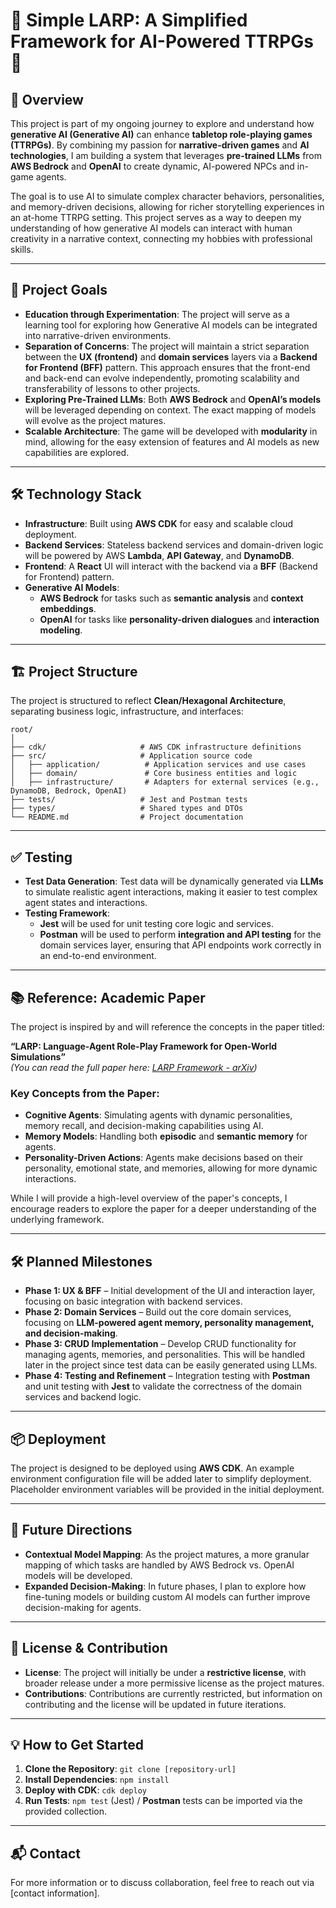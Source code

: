 # 🌟 **Simple LARP: A Simplified Framework for AI-Powered TTRPGs** 🌟

## 🚀 **Overview**

This project is part of my ongoing journey to explore and understand how **generative AI (Generative AI)** can enhance **tabletop role-playing games (TTRPGs)**. By combining my passion for **narrative-driven games** and **AI technologies**, I am building a system that leverages **pre-trained LLMs** from **AWS Bedrock** and **OpenAI** to create dynamic, AI-powered NPCs and in-game agents.

The goal is to use AI to simulate complex character behaviors, personalities, and memory-driven decisions, allowing for richer storytelling experiences in an at-home TTRPG setting. This project serves as a way to deepen my understanding of how generative AI models can interact with human creativity in a narrative context, connecting my hobbies with professional skills.

---

## 🎯 **Project Goals**

- **Education through Experimentation**: The project will serve as a learning tool for exploring how Generative AI models can be integrated into narrative-driven environments.
- **Separation of Concerns**: The project will maintain a strict separation between the **UX (frontend)** and **domain services** layers via a **Backend for Frontend (BFF)** pattern. This approach ensures that the front-end and back-end can evolve independently, promoting scalability and transferability of lessons to other projects.
- **Exploring Pre-Trained LLMs**: Both **AWS Bedrock** and **OpenAI’s models** will be leveraged depending on context. The exact mapping of models will evolve as the project matures.
- **Scalable Architecture**: The game will be developed with **modularity** in mind, allowing for the easy extension of features and AI models as new capabilities are explored.

---

## 🛠️ **Technology Stack**

- **Infrastructure**: Built using **AWS CDK** for easy and scalable cloud deployment.
- **Backend Services**: Stateless backend services and domain-driven logic will be powered by AWS **Lambda**, **API Gateway**, and **DynamoDB**.
- **Frontend**: A **React** UI will interact with the backend via a **BFF** (Backend for Frontend) pattern.
- **Generative AI Models**:
  - **AWS Bedrock** for tasks such as **semantic analysis** and **context embeddings**.
  - **OpenAI** for tasks like **personality-driven dialogues** and **interaction modeling**.

---

## 🏗️ **Project Structure**

The project is structured to reflect **Clean/Hexagonal Architecture**, separating business logic, infrastructure, and interfaces:

```plaintext
root/
│
├── cdk/                     # AWS CDK infrastructure definitions
├── src/                     # Application source code
│   ├── application/          # Application services and use cases
│   ├── domain/               # Core business entities and logic
│   ├── infrastructure/       # Adapters for external services (e.g., DynamoDB, Bedrock, OpenAI)
├── tests/                   # Jest and Postman tests
├── types/                   # Shared types and DTOs
└── README.md                # Project documentation
```

---

## ✅ **Testing**

- **Test Data Generation**: Test data will be dynamically generated via **LLMs** to simulate realistic agent interactions, making it easier to test complex agent states and interactions.
- **Testing Framework**:
  - **Jest** will be used for unit testing core logic and services.
  - **Postman** will be used to perform **integration and API testing** for the domain services layer, ensuring that API endpoints work correctly in an end-to-end environment.

---

## 📚 **Reference: Academic Paper**

The project is inspired by and will reference the concepts in the paper titled:

**“LARP: Language-Agent Role-Play Framework for Open-World Simulations”**  
_(You can read the full paper here: [LARP Framework - arXiv](https://arxiv.org/abs/2312.17653))_

### **Key Concepts from the Paper**:

- **Cognitive Agents**: Simulating agents with dynamic personalities, memory recall, and decision-making capabilities using AI.
- **Memory Models**: Handling both **episodic** and **semantic memory** for agents.
- **Personality-Driven Actions**: Agents make decisions based on their personality, emotional state, and memories, allowing for more dynamic interactions.

While I will provide a high-level overview of the paper's concepts, I encourage readers to explore the paper for a deeper understanding of the underlying framework.

---

## 🛠️ **Planned Milestones**

- **Phase 1: UX & BFF** – Initial development of the UI and interaction layer, focusing on basic integration with backend services.
- **Phase 2: Domain Services** – Build out the core domain services, focusing on **LLM-powered agent memory, personality management, and decision-making**.
- **Phase 3: CRUD Implementation** – Develop CRUD functionality for managing agents, memories, and personalities. This will be handled later in the project since test data can be easily generated using LLMs.
- **Phase 4: Testing and Refinement** – Integration testing with **Postman** and unit testing with **Jest** to validate the correctness of the domain services and backend logic.

---

## 📦 **Deployment**

The project is designed to be deployed using **AWS CDK**. An example environment configuration file will be added later to simplify deployment. Placeholder environment variables will be provided in the initial deployment.

---

## 🔮 **Future Directions**

- **Contextual Model Mapping**: As the project matures, a more granular mapping of which tasks are handled by AWS Bedrock vs. OpenAI models will be developed.
- **Expanded Decision-Making**: In future phases, I plan to explore how fine-tuning models or building custom AI models can further improve decision-making for agents.

---

## 📝 **License & Contribution**

- **License**: The project will initially be under a **restrictive license**, with broader release under a more permissive license as the project matures.
- **Contributions**: Contributions are currently restricted, but information on contributing and the license will be updated in future iterations.

---

## 💡 **How to Get Started**

1. **Clone the Repository**: `git clone [repository-url]`
2. **Install Dependencies**: `npm install`
3. **Deploy with CDK**: `cdk deploy`
4. **Run Tests**: `npm test` (Jest) / **Postman** tests can be imported via the provided collection.

---

## 📬 **Contact**

For more information or to discuss collaboration, feel free to reach out via [contact information].
